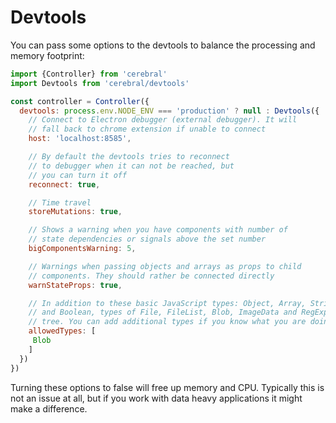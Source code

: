 # Devtools
You can pass some options to the devtools to balance the processing and memory footprint:

```js
import {Controller} from 'cerebral'
import Devtools from 'cerebral/devtools'

const controller = Controller({
  devtools: process.env.NODE_ENV === 'production' ? null : Devtools({
    // Connect to Electron debugger (external debugger). It will
    // fall back to chrome extension if unable to connect
    host: 'localhost:8585',

    // By default the devtools tries to reconnect
    // to debugger when it can not be reached, but
    // you can turn it off
    reconnect: true,

    // Time travel
    storeMutations: true,

    // Shows a warning when you have components with number of
    // state dependencies or signals above the set number  
    bigComponentsWarning: 5,

    // Warnings when passing objects and arrays as props to child
    // components. They should rather be connected directly
    warnStateProps: true,

    // In addition to these basic JavaScript types: Object, Array, String, Number
    // and Boolean, types of File, FileList, Blob, ImageData and RegExp is allowed to be stored in state
    // tree. You can add additional types if you know what you are doing :)
    allowedTypes: [
     Blob
    ]
  })
})
```

Turning these options to false will free up memory and CPU. Typically this is not an issue at all, but if you work with data heavy applications it might make a difference.
